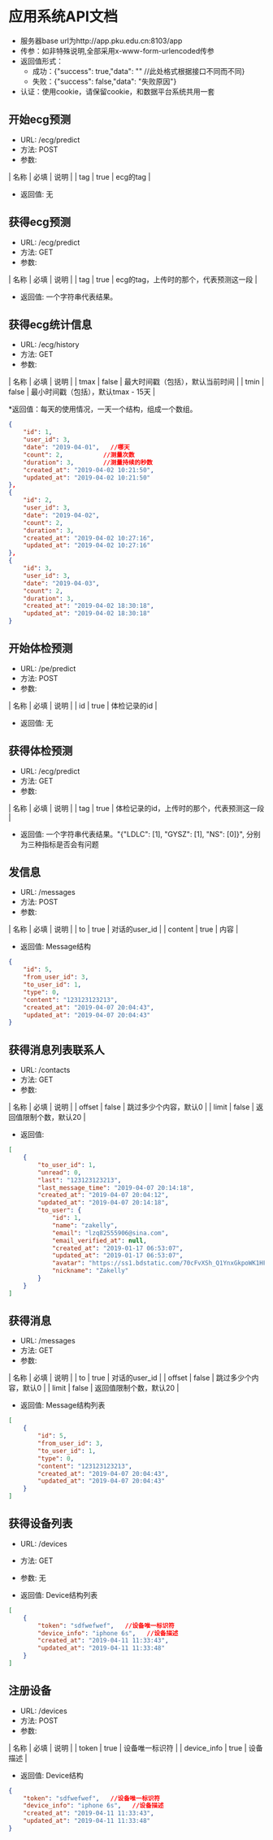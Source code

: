 # 应用系统API文档

* 服务器base url为http://app.pku.edu.cn:8103/app
* 传参：如非特殊说明,全部采用x-www-form-urlencoded传参
* 返回值形式：
    * 成功：{"success": true,"data": ""  //此处格式根据接口不同而不同}
    * 失败：{"success": false,"data": "失败原因"}
* 认证：使用cookie，请保留cookie，和数据平台系统共用一套


## 开始ecg预测
* URL: /ecg/predict
* 方法: POST
* 参数: 

| 名称 | 必填 | 说明 |
| tag | true | ecg的tag |

* 返回值: 无



## 获得ecg预测
* URL: /ecg/predict
* 方法: GET
* 参数: 

| 名称 | 必填 | 说明 |
| tag | true | ecg的tag，上传时的那个，代表预测这一段 |

* 返回值: 一个字符串代表结果。


## 获得ecg统计信息
* URL: /ecg/history
* 方法: GET
* 参数: 

| 名称 | 必填 | 说明 |
| tmax | false | 最大时间戳（包括），默认当前时间 |
| tmin | false | 最小时间戳（包括），默认tmax - 15天 |

*返回值：每天的使用情况，一天一个结构，组成一个数组。

```json
{
    "id": 1,
    "user_id": 3,
    "date": "2019-04-01",   //哪天
    "count": 2,           //测量次数
    "duration": 3,        //测量持续的秒数
    "created_at": "2019-04-02 10:21:50",
    "updated_at": "2019-04-02 10:21:50"
},
{
    "id": 2,
    "user_id": 3,
    "date": "2019-04-02",
    "count": 2,
    "duration": 3,
    "created_at": "2019-04-02 10:27:16",
    "updated_at": "2019-04-02 10:27:16"
},
{
    "id": 3,
    "user_id": 3,
    "date": "2019-04-03",
    "count": 2,
    "duration": 3,
    "created_at": "2019-04-02 18:30:18",
    "updated_at": "2019-04-02 18:30:18"
}
```


## 开始体检预测
* URL: /pe/predict
* 方法: POST
* 参数: 

| 名称 | 必填 | 说明 |
| id | true | 体检记录的id |

* 返回值: 无



## 获得体检预测
* URL: /ecg/predict
* 方法: GET
* 参数: 

| 名称 | 必填 | 说明 |
| tag | true | 体检记录的id，上传时的那个，代表预测这一段 |

* 返回值: 一个字符串代表结果。"{\"LDLC\": [1], \"GYSZ\": [1], \"NS\": [0]}", 分别为三种指标是否会有问题


## 发信息
* URL: /messages
* 方法: POST
* 参数: 

| 名称 | 必填 | 说明 |
| to | true | 对话的user_id |
| content | true | 内容 |

* 返回值: Message结构
```json
{
    "id": 5,
    "from_user_id": 3,
    "to_user_id": 1,
    "type": 0,
    "content": "123123123213",
    "created_at": "2019-04-07 20:04:43",
    "updated_at": "2019-04-07 20:04:43"
}
```


## 获得消息列表联系人
* URL: /contacts
* 方法: GET
* 参数: 

| 名称 | 必填 | 说明 |
| offset | false | 跳过多少个内容，默认0 |
| limit | false | 返回值限制个数，默认20 |

* 返回值: 
```json
[
    {
        "to_user_id": 1,
        "unread": 0,
        "last": "123123123213",
        "last_message_time": "2019-04-07 20:14:18",
        "created_at": "2019-04-07 20:04:12",
        "updated_at": "2019-04-07 20:14:18",
        "to_user": {
            "id": 1,
            "name": "zakelly",
            "email": "lzq82555906@sina.com",
            "email_verified_at": null,
            "created_at": "2019-01-17 06:53:07",
            "updated_at": "2019-01-17 06:53:07",
            "avatar": "https://ss1.bdstatic.com/70cFvXSh_Q1YnxGkpoWK1HF6hhy/it/u=3200113721,4238345508&fm=27&gp=0.jpg",
            "nickname": "Zakelly"
        }
    }
]
```


## 获得消息
* URL: /messages
* 方法: GET
* 参数: 

| 名称 | 必填 | 说明 |
| to | true | 对话的user_id |
| offset | false | 跳过多少个内容，默认0 |
| limit | false | 返回值限制个数，默认20 |

* 返回值:   Message结构列表
```json
[
    {
        "id": 5,
        "from_user_id": 3,
        "to_user_id": 1,
        "type": 0,
        "content": "123123123213",
        "created_at": "2019-04-07 20:04:43",
        "updated_at": "2019-04-07 20:04:43"
    }
]
```

## 获得设备列表
* URL: /devices
* 方法: GET
* 参数: 无

* 返回值:   Device结构列表
```json
[        
    {
        "token": "sdfwefwef",   //设备唯一标识符
        "device_info": "iphone 6s",   //设备描述
        "created_at": "2019-04-11 11:33:43",
        "updated_at": "2019-04-11 11:33:48"
    }
]
```



## 注册设备
* URL: /devices
* 方法: POST
* 参数: 

| 名称 | 必填 | 说明 |
| token | true | 设备唯一标识符 |
| device_info | true | 设备描述 |

* 返回值: Device结构
```json
{
    "token": "sdfwefwef",   //设备唯一标识符
    "device_info": "iphone 6s",   //设备描述
    "created_at": "2019-04-11 11:33:43",
    "updated_at": "2019-04-11 11:33:48"
}
```
